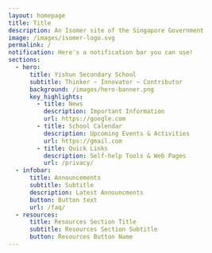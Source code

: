 ```yaml
---
layout: homepage
title: Title
description: An Isomer site of the Singapore Government
image: /images/isomer-logo.svg
permalink: /
notification: Here's a notification bar you can use!
sections:
  - hero:
      title: Yishun Secondary School
      subtitle: Thinker ~ Innovator ~ Contributor
      background: /images/hero-banner.png
      key_highlights:
        - title: News
          description: Important Information
          url: https://google.com
        - title: School Calendar
          description: Upcoming Events & Activities
          url: https://gmail.com
        - title: Quick Links
          description: Self-help Tools & Web Pages
          url: /privacy/
  - infobar:
      title: Announcements
      subtitle: Subtitle
      description: Latest Announcments
      button: Button text
      url: /faq/
  - resources:
      title: Resources Section Title
      subtitle: Resources Section Subtitle
      button: Resources Button Name
---
```


